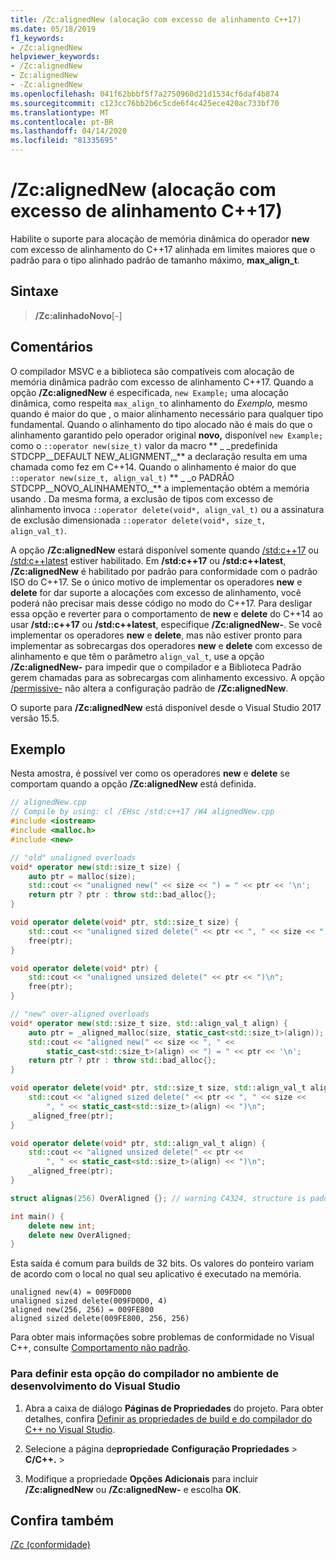 ```yaml
---
title: /Zc:alignedNew (alocação com excesso de alinhamento C++17)
ms.date: 05/18/2019
f1_keywords:
- /Zc:alignedNew
helpviewer_keywords:
- /Zc:alignedNew
- Zc:alignedNew
- -Zc:alignedNew
ms.openlocfilehash: 041f62bbbf5f7a2750960d21d1534cf6daf4b874
ms.sourcegitcommit: c123cc76bb2b6c5cde6f4c425ece420ac733bf70
ms.translationtype: MT
ms.contentlocale: pt-BR
ms.lasthandoff: 04/14/2020
ms.locfileid: "81335695"
---
```

# <a name="zcalignednew-c17-over-aligned-allocation"></a>/Zc:alignedNew (alocação com excesso de alinhamento C++17)

Habilite o suporte para alocação de memória dinâmica do operador **new** com excesso de alinhamento do C++17 alinhada em limites maiores que o padrão para o tipo alinhado padrão de tamanho máximo, **max\_align\_t**.

## <a name="syntax"></a>Sintaxe

> **/Zc:alinhadoNovo**\[-]

## <a name="remarks"></a>Comentários

O compilador MSVC e a biblioteca são compatíveis com alocação de memória dinâmica padrão com excesso de alinhamento C++17. Quando a opção **/Zc:alignedNew** é especificada, `new Example;` uma alocação dinâmica, como respeita `max_align_t`o alinhamento do *Exemplo,* mesmo quando é maior do que , o maior alinhamento necessário para qualquer tipo fundamental. Quando o alinhamento do tipo alocado não é mais do que o alinhamento garantido pelo operador original **novo,** disponível `new Example;` como o `::operator new(size_t)` valor da macro ** \_ \_predefinida STDCPP\_\_DEFAULT NEW\_ALIGNMENT,\_** a declaração resulta em uma chamada como fez em C++14. Quando o alinhamento é maior do que `::operator new(size_t, align_val_t)` ** \_ \_o PADRÃO STDCPP\_\_NOVO\_ALINHAMENTO,\_** a implementação obtém a memória usando . Da mesma forma, a exclusão de tipos com excesso de alinhamento invoca `::operator delete(void*, align_val_t)` ou a assinatura de exclusão dimensionada `::operator delete(void*, size_t, align_val_t)`.

A opção **/Zc:alignedNew** estará disponível somente quando [/std:c++17](std-specify-language-standard-version.md) ou [/std:c++latest](std-specify-language-standard-version.md) estiver habilitado. Em **/std:c++17** ou **/std:c++latest**, **/Zc:alignedNew** é habilitado por padrão para conformidade com o padrão ISO do C++17. Se o único motivo de implementar os operadores **new** e **delete** for dar suporte a alocações com excesso de alinhamento, você poderá não precisar mais desse código no modo do C++17. Para desligar essa opção e reverter para o comportamento de **new** e **delete** do C++14 ao usar **/std::c++17** ou **/std:c++latest**, especifique **/Zc:alignedNew-**. Se você implementar os operadores **new** e **delete**, mas não estiver pronto para implementar as sobrecargas dos operadores **new** e **delete** com excesso de alinhamento e que têm o parâmetro `align_val_t`, use a opção **/Zc:alignedNew-** para impedir que o compilador e a Biblioteca Padrão gerem chamadas para as sobrecargas com alinhamento excessivo. A opção [/permissive-](permissive-standards-conformance.md) não altera a configuração padrão de **/Zc:alignedNew**.

O suporte para **/Zc:alignedNew** está disponível desde o Visual Studio 2017 versão 15.5.

## <a name="example"></a>Exemplo

Nesta amostra, é possível ver como os operadores **new** e **delete** se comportam quando a opção **/Zc:alignedNew** está definida.

```cpp
// alignedNew.cpp
// Compile by using: cl /EHsc /std:c++17 /W4 alignedNew.cpp
#include <iostream>
#include <malloc.h>
#include <new>

// "old" unaligned overloads
void* operator new(std::size_t size) {
    auto ptr = malloc(size);
    std::cout << "unaligned new(" << size << ") = " << ptr << '\n';
    return ptr ? ptr : throw std::bad_alloc{};
}

void operator delete(void* ptr, std::size_t size) {
    std::cout << "unaligned sized delete(" << ptr << ", " << size << ")\n";
    free(ptr);
}

void operator delete(void* ptr) {
    std::cout << "unaligned unsized delete(" << ptr << ")\n";
    free(ptr);
}

// "new" over-aligned overloads
void* operator new(std::size_t size, std::align_val_t align) {
    auto ptr = _aligned_malloc(size, static_cast<std::size_t>(align));
    std::cout << "aligned new(" << size << ", " <<
        static_cast<std::size_t>(align) << ") = " << ptr << '\n';
    return ptr ? ptr : throw std::bad_alloc{};
}

void operator delete(void* ptr, std::size_t size, std::align_val_t align) {
    std::cout << "aligned sized delete(" << ptr << ", " << size <<
        ", " << static_cast<std::size_t>(align) << ")\n";
    _aligned_free(ptr);
}

void operator delete(void* ptr, std::align_val_t align) {
    std::cout << "aligned unsized delete(" << ptr <<
        ", " << static_cast<std::size_t>(align) << ")\n";
    _aligned_free(ptr);
}

struct alignas(256) OverAligned {}; // warning C4324, structure is padded

int main() {
    delete new int;
    delete new OverAligned;
}
```

Esta saída é comum para builds de 32 bits. Os valores do ponteiro variam de acordo com o local no qual seu aplicativo é executado na memória.

```Output
unaligned new(4) = 009FD0D0
unaligned sized delete(009FD0D0, 4)
aligned new(256, 256) = 009FE800
aligned sized delete(009FE800, 256, 256)
```

Para obter mais informações sobre problemas de conformidade no Visual C++, consulte [Comportamento não padrão](../../cpp/nonstandard-behavior.md).

### <a name="to-set-this-compiler-option-in-the-visual-studio-development-environment"></a>Para definir esta opção do compilador no ambiente de desenvolvimento do Visual Studio

1. Abra a caixa de diálogo **Páginas de Propriedades** do projeto. Para obter detalhes, confira [Definir as propriedades de build e do compilador do C++ no Visual Studio](../working-with-project-properties.md).

1. Selecione a página de**propriedade** **Configuração Propriedades** > **C/C++.** > 

1. Modifique a propriedade **Opções Adicionais** para incluir **/Zc:alignedNew** ou **/Zc:alignedNew-** e escolha **OK**.

## <a name="see-also"></a>Confira também

[/Zc (conformidade)](zc-conformance.md)
